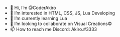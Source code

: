 - 👋 Hi, I’m @CoderAkiro
- 👀 I’m interested in HTML, CSS, JS, Lua Developing
- 🌱 I’m currently learning Lua
- 💞️ I’m looking to collaborate on Visual Creations©️
- 📫 How to reach me Discord: Akiro.#3333

<!---
CoderAkiro/CoderAkiro is a ✨ special ✨ repository because its `README.md` (this file) appears on your GitHub profile.
You can click the Preview link to take a look at your changes.
--->
